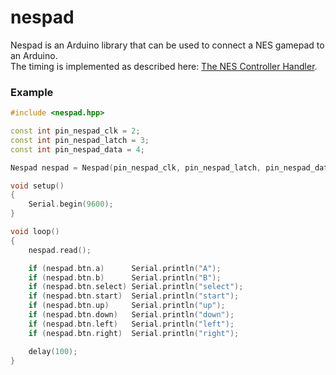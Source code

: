 # nespad
Nespad is an Arduino library that can be used to connect a NES gamepad to an Arduino.  
The timing is implemented as described here: [The NES Controller Handler](https://tresi.github.io/nes/).

### Example
```cpp
#include <nespad.hpp>

const int pin_nespad_clk = 2;
const int pin_nespad_latch = 3;
const int pin_nespad_data = 4;

Nespad nespad = Nespad(pin_nespad_clk, pin_nespad_latch, pin_nespad_data);

void setup()
{
	Serial.begin(9600);
}

void loop()
{
	nespad.read();

	if (nespad.btn.a)      Serial.println("A");
	if (nespad.btn.b)      Serial.println("B");
	if (nespad.btn.select) Serial.println("select");
	if (nespad.btn.start)  Serial.println("start");
	if (nespad.btn.up)     Serial.println("up");
	if (nespad.btn.down)   Serial.println("down");
	if (nespad.btn.left)   Serial.println("left");
	if (nespad.btn.right)  Serial.println("right");

	delay(100);
}
```
